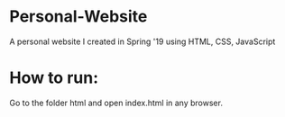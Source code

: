 # Personal-Website
A personal website I created in Spring '19 using HTML, CSS, JavaScript

# How to run:
Go to the folder html and open index.html in any browser.
